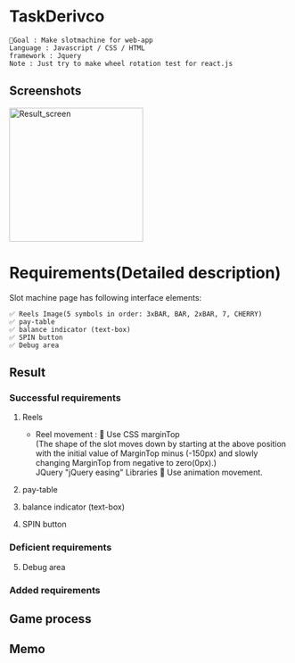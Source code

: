 # TaskDerivco
```
📍Goal : Make slotmachine for web-app  
Language : Javascript / CSS / HTML  
framework : Jquery  
Note : Just try to make wheel rotation test for react.js  
```

 Screenshots
-------------------------------------
<div>
  <img width="240" alt="Result_screen" src="https://user-images.githubusercontent.com/46733592/85520084-67dcb800-b63d-11ea-9fec-753ec2ea5316.png">
</div>


# Requirements(Detailed description)

Slot machine page has following interface elements:   
```
✅ Reels Image(5 symbols in order: 3xBAR, BAR, 2xBAR, 7, CHERRY)
✅ pay-table  
✅ balance indicator (text-box)  
✅ SPIN button  
✅ Debug area 

```
## Result

### Successful requirements
1. Reels  
   - Reel movement : 
   📍 Use CSS marginTop  
    (The shape of the slot moves down by starting at the above position with the initial value of MarginTop minus (-150px) and slowly changing MarginTop from            negative to zero(0px).)  
    JQuery "jQuery easing" Libraries
   📍 Use animation movement. 

2. pay-table  
3. balance indicator (text-box)
4. SPIN button 
### Deficient requirements
5. Debug area 
### Added requirements


## Game process 



## Memo
